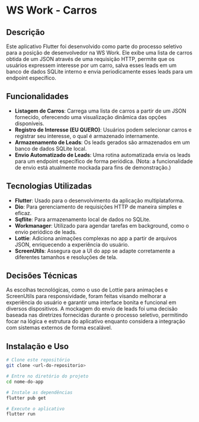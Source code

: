 # WS Work - Carros

## Descrição

Este aplicativo Flutter foi desenvolvido como parte do processo seletivo para a posição de desenvolvedor na WS Work. Ele exibe uma lista de carros obtida de um JSON através de uma requisição HTTP, permite que os usuários expressem interesse por um carro, salva esses leads em um banco de dados SQLite interno e envia periodicamente esses leads para um endpoint específico.

## Funcionalidades

- **Listagem de Carros**: Carrega uma lista de carros a partir de um JSON fornecido, oferecendo uma visualização dinâmica das opções disponíveis.
- **Registro de Interesse (EU QUERO)**: Usuários podem selecionar carros e registrar seu interesse, o qual é armazenado internamente.
- **Armazenamento de Leads**: Os leads gerados são armazenados em um banco de dados SQLite local.
- **Envio Automatizado de Leads**: Uma rotina automatizada envia os leads para um endpoint específico de forma periódica. (Nota: a funcionalidade de envio está atualmente mockada para fins de demonstração.)

## Tecnologias Utilizadas

- **Flutter**: Usado para o desenvolvimento da aplicação multiplataforma.
- **Dio**: Para gerenciamento de requisições HTTP de maneira simples e eficaz.
- **Sqflite**: Para armazenamento local de dados no SQLite.
- **Workmanager**: Utilizado para agendar tarefas em background, como o envio periódico de leads.
- **Lottie**: Adiciona animações complexas no app a partir de arquivos JSON, enriquecendo a experiência do usuário.
- **ScreenUtils**: Assegura que a UI do app se adapte corretamente a diferentes tamanhos e resoluções de tela.

## Decisões Técnicas

As escolhas tecnológicas, como o uso de Lottie para animações e ScreenUtils para responsividade, foram feitas visando melhorar a experiência do usuário e garantir uma interface bonita e funcional em diversos dispositivos. A mockagem do envio de leads foi uma decisão baseada nas diretrizes fornecidas durante o processo seletivo, permitindo focar na lógica e estrutura do aplicativo enquanto considera a integração com sistemas externos de forma escalável.

## Instalação e Uso

```bash
# Clone este repositório
git clone <url-do-repositorio>

# Entre no diretório do projeto
cd nome-do-app

# Instale as dependências
flutter pub get

# Execute o aplicativo
flutter run
